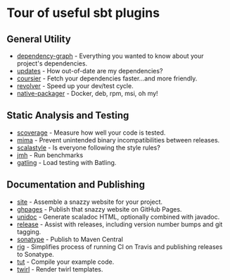 
# Tour of useful sbt plugins

## General Utility

 * [dependency-graph](dependency-graph/README.md) - Everything you wanted to know about your project's dependencies.
 * [updates](updates/README.md) - How out-of-date are my dependencies?
 * [coursier](coursier/README.md) - Fetch your dependencies faster...and more friendly.
 * [revolver](revolver/README.md) - Speed up your dev/test cycle.
 * [native-packager](native-packager/README.md) - Docker, deb, rpm, msi, oh my!

## Static Analysis and Testing

 * [scoverage](scoverage/README.md) - Measure how well your code is tested.
 * [mima](mima/README.md) - Prevent unintended binary incompatibilities between releases.
 * [scalastyle](scalastyle/README.md) - Is everyone following the style rules?
 * [jmh](jmh/README.md) - Run benchmarks
 * [gatling](gatling/README.md) - Load testing with Batling.

## Documentation and Publishing

 * [site](site/README.md) - Assemble a snazzy website for your project.
 * [ghpages](site/README.md#sbt-ghpages) - Publish that snazzy website on GitHub Pages.
 * [unidoc](unidoc/README.md) - Generate scaladoc HTML, optionally combined with javadoc.
 * [release](release/README.md) - Assist with releases, including
   version number bumps and git tagging.
 * [sonatype](sonatype/README.md) - Publish to Maven Central
 * [rig](rig/README.md) - Simplifies process of running CI on Travis and publishing releases to Sonatype.
 * [tut](tut/README.md) - Compile your example code.
 * [twirl](twirl/README.md) - Render twirl templates.
